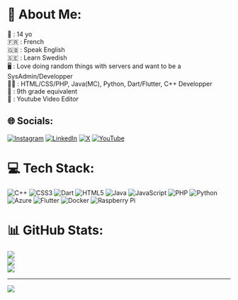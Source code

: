 # 💫 About Me:
🧓 : 14 yo<br>🇫🇷 : French<br>🇬🇧 : Speak English<br>🇸🇪 : Learn Swedish<br>🖥️ : Love doing random things with servers and want to be a SysAdmin/Developper<br>👨‍💻 : HTML/CSS/PHP, Java(MC), Python, Dart/Flutter, C++ Developper<br>💼 : 9th grade equivalent<br>🎥 : Youtube Video Editor 


## 🌐 Socials:
[![Instagram](https://img.shields.io/badge/Instagram-%23E4405F.svg?logo=Instagram&logoColor=white)](https://instagram.com/anatole_cpl) [![LinkedIn](https://img.shields.io/badge/LinkedIn-%230077B5.svg?logo=linkedin&logoColor=white)](https://linkedin.com/in/anatole-capelle-76601a254) [![X](https://img.shields.io/badge/X-black.svg?logo=X&logoColor=white)](https://x.com/anatole_yt) [![YouTube](https://img.shields.io/badge/YouTube-%23FF0000.svg?logo=YouTube&logoColor=white)](https://youtube.com/@Anatolee01) 

# 💻 Tech Stack:
![C++](https://img.shields.io/badge/c++-%2300599C.svg?style=for-the-badge&logo=c%2B%2B&logoColor=white) ![CSS3](https://img.shields.io/badge/css3-%231572B6.svg?style=for-the-badge&logo=css3&logoColor=white) ![Dart](https://img.shields.io/badge/dart-%230175C2.svg?style=for-the-badge&logo=dart&logoColor=white) ![HTML5](https://img.shields.io/badge/html5-%23E34F26.svg?style=for-the-badge&logo=html5&logoColor=white) ![Java](https://img.shields.io/badge/java-%23ED8B00.svg?style=for-the-badge&logo=openjdk&logoColor=white) ![JavaScript](https://img.shields.io/badge/javascript-%23323330.svg?style=for-the-badge&logo=javascript&logoColor=%23F7DF1E) ![PHP](https://img.shields.io/badge/php-%23777BB4.svg?style=for-the-badge&logo=php&logoColor=white) ![Python](https://img.shields.io/badge/python-3670A0?style=for-the-badge&logo=python&logoColor=ffdd54) ![Azure](https://img.shields.io/badge/azure-%230072C6.svg?style=for-the-badge&logo=microsoftazure&logoColor=white) ![Flutter](https://img.shields.io/badge/Flutter-%2302569B.svg?style=for-the-badge&logo=Flutter&logoColor=white) ![Docker](https://img.shields.io/badge/docker-%230db7ed.svg?style=for-the-badge&logo=docker&logoColor=white) ![Raspberry Pi](https://img.shields.io/badge/-RaspberryPi-C51A4A?style=for-the-badge&logo=Raspberry-Pi)

# 📊 GitHub Stats:
![](https://github-readme-stats.vercel.app/api?username=Anatoleee&theme=radical&hide_border=false&include_all_commits=false&count_private=false)<br/>
![](https://github-readme-streak-stats.herokuapp.com/?user=Anatoleee&theme=radical&hide_border=false)<br/>
![](https://github-readme-stats.vercel.app/api/top-langs/?username=Anatoleee&theme=radical&hide_border=false&include_all_commits=false&count_private=false&layout=compact)

---
[![](https://visitcount.itsvg.in/api?id=Anatoleee&icon=0&color=0)](https://visitcount.itsvg.in)

<!-- Proudly created with GPRM ( https://gprm.itsvg.in ) -->
